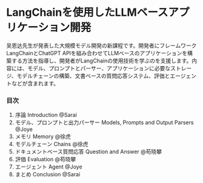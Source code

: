 # LangChainを使用したLLMベースアプリケーション開発

吴恩达先生が発表した大規模モデル開発の新課程です。開発者にフレームワークLangChainとChatGPT APIを組み合わせてLLMベースのアプリケーションを構築する方法を指導し、開発者がLangChainの使用技術を学ぶのを支援します。内容には、モデル、プロンプトとパーサー、アプリケーションに必要なストレージ、モデルチェーンの構築、文書ベースの質問応答システム、評価とエージェントなどが含まれます。

### 目次

1. 序論 Introduction @Sarai
2. モデル、プロンプトと出力パーサー Models, Prompts and Output Parsers @Joye
3. メモリ Memory @徐虎
4. モデルチェーン Chains @徐虎
5. ドキュメントベース質問応答 Question and Answer @苟晓攀
6. 評価 Evaluation @苟晓攀
7. エージェント Agent @Joye
8. まとめ Conclusion @Sarai
